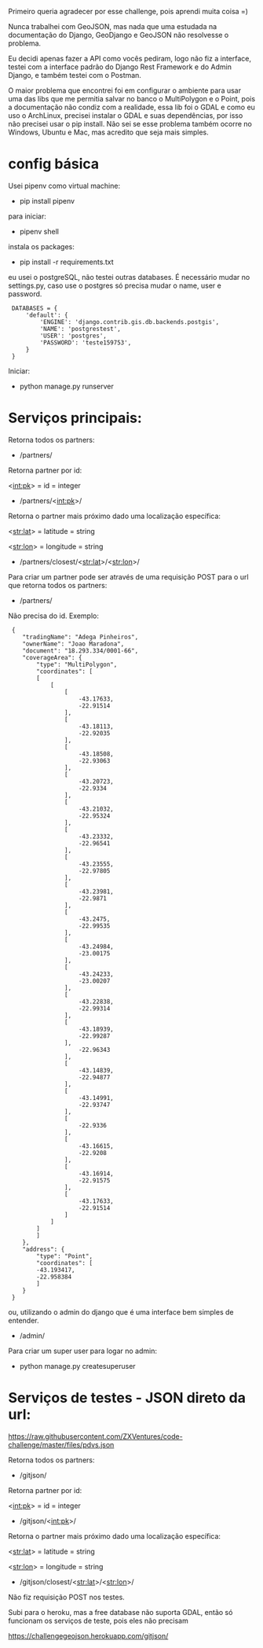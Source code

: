 Primeiro queria agradecer por esse challenge, pois aprendi muita coisa =)

Nunca trabalhei com GeoJSON, mas nada que uma estudada na documentação do Django, GeoDjango e GeoJSON não resolvesse o problema.

Eu decidi apenas fazer a API como vocês pediram, logo não fiz a interface, testei com a interface padrão do Django Rest Framework e do Admin Django, e também testei com o Postman.

O maior problema que encontrei foi em configurar o ambiente para usar uma das libs que me permitia salvar no banco o MultiPolygon e o Point, pois a documentação não condiz com a realidade, essa lib foi o GDAL e como eu uso o ArchLinux, precisei instalar o GDAL e suas dependências, por isso não precisei usar o pip install. 
Não sei se esse problema também ocorre no Windows, Ubuntu e Mac, mas acredito que seja mais simples.


# config básica

Usei pipenv como virtual machine:

- pip install pipenv

para iniciar:

- pipenv shell

instala os packages:

- pip install -r requirements.txt

eu usei o postgreSQL, não testei outras databases.
É necessário mudar no settings.py, caso use o postgres só precisa mudar o name, user e password.
```
 DATABASES = {
     'default': {
         'ENGINE': 'django.contrib.gis.db.backends.postgis',
         'NAME': 'postgrestest',
         'USER': 'postgres',
         'PASSWORD': 'teste159753',
     }
 }
```
Iniciar:

- python manage.py runserver


# Serviços principais:

Retorna todos os partners: 

- /partners/

Retorna partner por id:

<<int:pk>> = id = integer

- /partners/<<int:pk>>/

Retorna o partner mais próximo dado uma localização específica:

<<str:lat>> = latitude = string

<<str:lon>> = longitude = string

- /partners/closest/<<str:lat>>/<<str:lon>>/

Para criar um partner pode ser através de uma requisição POST para o url que retorna todos os partners: 

- /partners/

Não precisa do id.
Exemplo:
```
 {
    "tradingName": "Adega Pinheiros",
    "ownerName": "Joao Maradona",
    "document": "18.293.334/0001-66",
    "coverageArea": {
        "type": "MultiPolygon",
        "coordinates": [
        [
            [
                [
                    -43.17633,
                    -22.91514
                ],
                [
                    -43.18113,
                    -22.92035
                ],
                [
                    -43.18508,
                    -22.93063
                ],
                [
                    -43.20723,
                    -22.9334
                ],
                [
                    -43.21032,
                    -22.95324
                ],
                [
                    -43.23332,
                    -22.96541
                ],
                [
                    -43.23555,
                    -22.97805
                ],
                [
                    -43.23981,
                    -22.9871
                ],
                [
                    -43.2475,
                    -22.99535
                ],
                [
                    -43.24984,
                    -23.00175
                ],
                [
                    -43.24233,
                    -23.00207
                ],
                [
                    -43.22838,
                    -22.99314
                ],
                [
                    -43.18939,
                    -22.99287
                ],
                    -22.96343
                ],
                [
                    -43.14839,
                    -22.94877
                ],
                [
                    -43.14991,
                    -22.93747
                ],
                [
                    -22.9336
                ],
                [
                    -43.16615,
                    -22.9208
                ],
                [
                    -43.16914,
                    -22.91575
                ],
                [
                    -43.17633,
                    -22.91514
                ]
            ]
        ]
        ]
    },
    "address": {
        "type": "Point",
        "coordinates": [
        -43.193417,
        -22.958384
        ]
    }
 }
```
ou, utilizando o admin do django que é uma interface bem simples de entender.

- /admin/

Para criar um super user para logar no admin:

- python manage.py createsuperuser

# Serviços de testes - JSON direto da url:
https://raw.githubusercontent.com/ZXVentures/code-challenge/master/files/pdvs.json

Retorna todos os partners: 

- /gitjson/

Retorna partner por id:

<<int:pk>> = id = integer

- /gitjson/<<int:pk>>/

Retorna o partner mais próximo dado uma localização específica:

<<str:lat>> = latitude = string

<<str:lon>> = longitude = string

- /gitjson/closest/<<str:lat>>/<<str:lon>>/

Não fiz requisição POST nos testes.


Subi para o heroku, mas a free database não suporta GDAL, então só funcionam os serviços de teste, pois eles não precisam

https://challengegeojson.herokuapp.com/gitjson/
